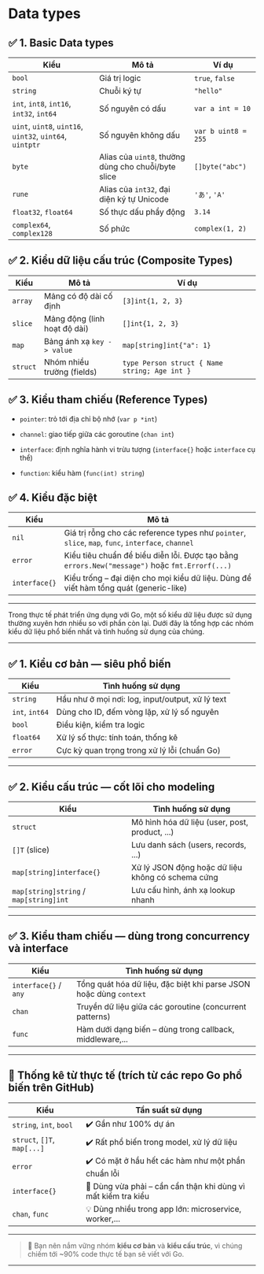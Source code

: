 # Data types

## ✅ 1. Basic Data types

| **Kiểu**                                 | **Mô tả**                                             | **Ví dụ**                        |
|------------------------------------------|------------------------------------------------------|----------------------------------|
| `bool`                                   | Giá trị logic                                         | `true`, `false`                 |
| `string`                                 | Chuỗi ký tự                                           | `"hello"`                       |
| `int`, `int8`, `int16`, `int32`, `int64` | Số nguyên có dấu                                      | `var a int = 10`                |
| `uint`, `uint8`, `uint16`, `uint32`, `uint64`, `uintptr` | Số nguyên không dấu                        | `var b uint8 = 255`             |
| `byte`                                   | Alias của `uint8`, thường dùng cho chuỗi/byte slice  | `[]byte("abc")`                |
| `rune`                                   | Alias của `int32`, đại diện ký tự Unicode            | `'あ'`, `'A'`                   |
| `float32`, `float64`                     | Số thực dấu phẩy động                                 | `3.14`                          |
| `complex64`, `complex128`                | Số phức                                                | `complex(1, 2)`

## ✅ 2. Kiểu dữ liệu cấu trúc (Composite Types)

| **Kiểu**   | **Mô tả**                         | **Ví dụ**                                                  |
|------------|-----------------------------------|-------------------------------------------------------------|
| `array`    | Mảng có độ dài cố định            | `[3]int{1, 2, 3}`                                           |
| `slice`    | Mảng động (linh hoạt độ dài)      | `[]int{1, 2, 3}`                                            |
| `map`      | Bảng ánh xạ `key -> value`        | `map[string]int{"a": 1}`                                   |
| `struct`   | Nhóm nhiều trường (fields)        | `type Person struct { Name string; Age int }`              |

## ✅ 3. Kiểu tham chiếu (Reference Types)

+ `pointer`: trỏ tới địa chỉ bộ nhớ (`var p *int`)

+ `channel`: giao tiếp giữa các goroutine (`chan int`)

+ `interface`: định nghĩa hành vi trừu tượng (`interface{}` hoặc `interface` cụ thể)

+ `function`: kiểu hàm (`func(int) string`)

## ✅ 4. Kiểu đặc biệt

| **Kiểu**       | **Mô tả**                                                                 |
|----------------|---------------------------------------------------------------------------|
| `nil`          | Giá trị rỗng cho các reference types như `pointer`, `slice`, `map`, `func`, `interface`, `channel` |
| `error`        | Kiểu tiêu chuẩn để biểu diễn lỗi. Được tạo bằng `errors.New("message")` hoặc `fmt.Errorf(...)` |
| `interface{}`  | Kiểu trống – đại diện cho mọi kiểu dữ liệu. Dùng để viết hàm tổng quát (generic-like) |

---

Trong thực tế phát triển ứng dụng với Go, một số kiểu dữ liệu được sử dụng thường xuyên hơn nhiều so với phần còn lại. Dưới đây là tổng hợp các nhóm kiểu dữ liệu phổ biến nhất và tình huống sử dụng của chúng.

---

## ✅ 1. Kiểu cơ bản — siêu phổ biến

| **Kiểu**  | **Tình huống sử dụng**                                    |
|-----------|------------------------------------------------------------|
| `string`  | Hầu như ở mọi nơi: log, input/output, xử lý text          |
| `int`, `int64` | Dùng cho ID, đếm vòng lặp, xử lý số nguyên                 |
| `bool`    | Điều kiện, kiểm tra logic                                 |
| `float64` | Xử lý số thực: tính toán, thống kê                        |
| `error`   | Cực kỳ quan trọng trong xử lý lỗi (chuẩn Go)             |

---

## ✅ 2. Kiểu cấu trúc — cốt lõi cho modeling

| **Kiểu**             | **Tình huống sử dụng**                                       |
|----------------------|--------------------------------------------------------------|
| `struct`             | Mô hình hóa dữ liệu (user, post, product, ...)               |
| `[]T` (slice)        | Lưu danh sách (users, records, ...)                          |
| `map[string]interface{}` | Xử lý JSON động hoặc dữ liệu không có schema cứng                 |
| `map[string]string` / `map[string]int` | Lưu cấu hình, ánh xạ lookup nhanh                        |

---

## ✅ 3. Kiểu tham chiếu — dùng trong concurrency và interface

| **Kiểu**         | **Tình huống sử dụng**                                            |
|------------------|-------------------------------------------------------------------|
| `interface{}` / `any` | Tổng quát hóa dữ liệu, đặc biệt khi parse JSON hoặc dùng `context` |
| `chan`           | Truyền dữ liệu giữa các goroutine (concurrent patterns)          |
| `func`           | Hàm dưới dạng biến – dùng trong callback, middleware,...         |

---

## 📌 Thống kê từ thực tế (trích từ các repo Go phổ biến trên GitHub)

| **Kiểu**                    | **Tần suất sử dụng**                                      |
|-----------------------------|-----------------------------------------------------------|
| `string`, `int`, `bool`     | ✔️ Gần như 100% dự án                                     |
| `struct`, `[]T`, `map[...]` | ✔️ Rất phổ biến trong model, xử lý dữ liệu                |
| `error`                     | ✔️ Có mặt ở hầu hết các hàm như một phần chuẩn lỗi         |
| `interface{}`               | 🤔 Dùng vừa phải – cần cẩn thận khi dùng vì mất kiểm tra kiểu |
| `chan`, `func`              | 💡 Dùng nhiều trong app lớn: microservice, worker,...     |

---

> 📘 Bạn nên nắm vững nhóm **kiểu cơ bản** và **kiểu cấu trúc**, vì chúng chiếm tới ~90% code thực tế bạn sẽ viết với Go.

---